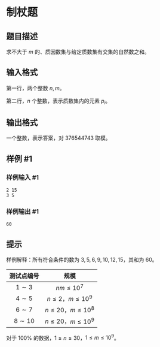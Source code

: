 # 制杖题

## 题目描述

求不大于 $m$ 的、质因数集与给定质数集有交集的自然数之和。


## 输入格式

第一行，两个整数 $n, m$。

第二行，$n$ 个整数，表示质数集内的元素 $p_i$。


## 输出格式

一个整数，表示答案，对 $376544743$ 取模。


## 样例 #1

### 样例输入 #1
```
2 15
3 5
```

### 样例输出 #1

```
60
```

## 提示

样例解释：所有符合条件的数为 $3,5,6,9,10,12,15$，其和为 $60$。

| 测试点编号 | 规模 |
|:-:|:-:|
| $1 \sim 3$ | $n m \le {10}^7$ |
| $4 \sim 5$ | $n \le 2$，$m \le {10}^9$ |
| $6 \sim 7$ | $n \le 20$，$m \le {10}^8$ |
| $8 \sim 10$ | $n \le 20$，$m \le {10}^9$ |

对于 $100 \%$ 的数据，$1 \le n \le 30$，$1 \le m \le {10}^9$。
